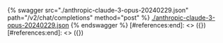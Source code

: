 [#references:start]: <> ({ "template": "openapi" })
[#references:start]: <> ({ "template": "openapi" })
{% swagger src="./anthropic-claude-3-opus-20240229.json" path="/v2/chat/completions" method="post" %}
[./anthropic-claude-3-opus-20240229.json](./anthropic-claude-3-opus-20240229.json)
{% endswagger %}
[#references:end]: <> ({})
[#references:end]: <> ({})